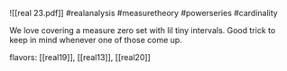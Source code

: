 ![[real 23.pdf]] #realanalysis #measuretheory #powerseries #cardinality 

We love covering a measure zero set with lil tiny intervals. Good trick to keep in mind whenever one of those come up.

flavors: [[real19]], [[real13]], [[real20]]
